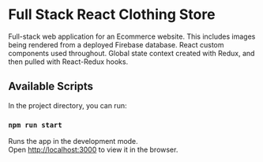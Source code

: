 # Full Stack React Clothing Store

Full-stack web application for an Ecommerce website. This includes images being rendered from a deployed Firebase database. React custom components used throughout. Global state context created with Redux, and then pulled with React-Redux hooks. 

## Available Scripts

In the project directory, you can run:

### `npm run start`

Runs the app in the development mode.<br />
Open [http://localhost:3000](http://localhost:3000) to view it in the browser.


